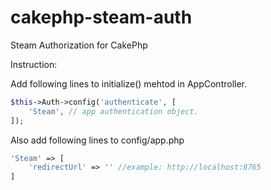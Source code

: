 # cakephp-steam-auth
Steam Authorization for CakePhp

Instruction:

Add following lines to initialize() mehtod in AppController.
```php
$this->Auth->config('authenticate', [
    'Steam', // app authentication object.
]);
```
Also add following lines to config/app.php
```php
'Steam' => [
    'redirectUrl' => '' //example: http://localhost:8765
]
```
